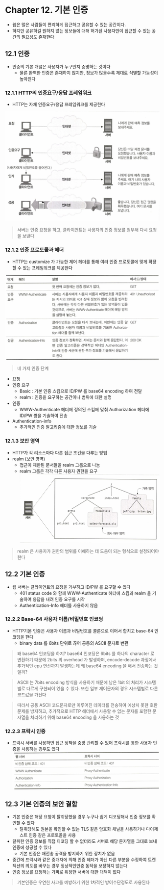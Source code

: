 # Chapter 12. 기본 인증
* 웹은 많은 사람들이 편리하게 접근하고 공유할 수 있는 공간이다.
* 하지만 공유하길 원하지 않는 정보들에 대해 허가된 사용자만이 접근할 수 있는 공간의 필요성도 존재한다

## 12.1 인증
* 인증의 기본 개념은 사용자가 누구인지 증명하는 것이다
	* 물론 완벽한 인증은 존재하지 않지만, 정보가 많을수록 제대로 식별할 가능성이 높아진다

### 12.1.1 HTTP의 인증요구/응답 프레임워크
* HTTP는 자체 인증요구/응답 프레임워크를 제공한다

![](../../.gitbook/assets/basic-auth_0.png)
> 서버는 인증 요청을 하고, 클라이언트는 사용자의 인증 정보를 첨부해 다시 요청을 보낸다

### 12.1.2 인증 프로토콜과 헤더
* HTTP는 customize 가 가능한 제어 헤더를 통해 여러 인증 프로토콜에 맞게 확장할 수 있는 프레임워크를 제공한다

![](../../.gitbook/assets/basic-auth_1.png)
> 네 가지 인증 단계
* 요청
* 인증 요구
	* Basic : 기본 인증 스킴으로 ID/PW 를 base64 encoding 하여 전달
	* realm : 인증을 요구하는 공간이나 범위에 대한 설명
* 인증
	* WWW-Authenticate 헤더에 정의된 스킴에 맞춰 Authorization 헤더에 ID/PW 쌍을 기술하여 전송
* Authentication-info
	* 추가적인 인증 알고리즘에 대한 정보를 기술

### 12.1.3 보안 영역
* HTTP가 각 리소스마다 다른 접근 조건을 다루는 방법
* realm (보안 영역)
	* 접근이 제한된 문서들을 realm 그룹으로 나눔
	* realm 그룹은 각각 다른 사용자 권한을 요구
![](../../.gitbook/assets/basic-auth_2.png)
> realm 은 사용자가 권한의 범위를 이해하는 데 도움이 되는 형식으로 설정되어야 한다

## 12.2 기본 인증
* 웹 서버는 클라이언트의 요청을 거부하고 ID/PW 를 요구할 수 있다
	* 401 status code 와 함께 WWW-Authenticate 헤더에 스킴과 realm 을 기술하여 응답을 내려 인증 요구를 시작
	* Authentication-Info 헤더를 사용하지 않음

### 12.2.2 Base-64 사용자 이름/비밀번호 인코딩
* HTTP기본 인증은 사용자 이름과 비밀번호를 콜론으로 이어서 합치고 base-64 인코딩을 한다
	* binary data 를 6bits 단위로 끊어 공통의 ASCII 문자로 변환
> 왜 base64 인코딩을 하지?
> base64 인코딩은 6bits 를 하나의 character 로 변환하기 때문에 2bits 의 overhead 가 발생하며, encode-decode 과정에서 추가적인 cpu 연산까지 발생하는데 왜 base64 encoding 을 해서 전송하는 것일까?

> ASCII 는 7bits encoding 방식을 사용하기 때문에 남은 1bit 의 처리가 시스템별로 다르게 구현되어 있을 수 있다. 또한 일부 제어문자의 경우 시스템별로 다른 코드값을 가진다

> 따라서 공통 ASCII 코드문자로만 이루어진 데이터를 전송하여 예상치 못한 호환 문제를 방지하고, 추가적으로 HTTP 헤더에서 사용할 수 없는 문자를 포함한 문자열을 처리하기 위해 base64 encoding 을 사용하는 것

### 12.2.3 프락시 인증
* 프락시 서버를 사용하면 접근 정책을 중앙 관리할 수 있어 프락시를 통한 사용자 인증을 사용하는 경우도 있다
![](../../.gitbook/assets/basic-auth_3.png)

## 12.3 기본 인증의 보안 결함
* 기본 인증은 해당 요청이 탈취당했을 경우 누구나 쉽게 디코딩해서 인증 정보를 확인할 수 있다
	* 탈취당해도 원본을 확인할 수 없는 TLS 같은 암호화 채널을 사용하거나 다이제스트 인증 같은 프로토콜을 사용
* 탈취한 인증 정보를 직접 디코딩 할 수 없더라도 서버로 해당 문자열들 그대로 보내 인증에 성공할 수 있다
	* 기본 인증은 재전송 공격을 방지하기 위한 장치가 없음
* 중간에 프락시와 같은 중개자에 의해 인증 헤더가 아닌 다른 부분을 수정하여 트랜잭션의 의도를 바꾸는 경우 정상적인인증 동작을 보장하지 않는다
* 인증 정보를 요청하는 가짜로 위장한 서버에 대한 대책이 없다

> 기본인증은 우연한 사고를 예방하기 위한 1차적인 방어수단정도로 사용된다